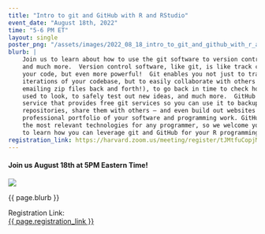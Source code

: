 ```yaml
---
title: "Intro to git and GitHub with R and RStudio"
event_date: "August 18th, 2022"
time: "5-6 PM ET"
layout: single
poster_png: "/assets/images/2022_08_18_intro_to_git_and_github_with_r_and_rstudio.png"
blurb: |
    Join us to learn about how to use the git software to version control your code
    and much more.  Version control software, like git, is like track changes for
    your code, but even more powerful!  Git enables you not just to track the
    iterations of your codebase, but to easily collaborate with others (without
    emailing zip files back and forth!), to go back in time to check how your code
    used to look, to safely test out new ideas, and much more.  GitHub is an online
    service that provides free git services so you can use it to backup your git
    repositories, share them with others – and even build out websites and a
    professional portfolio of your software and programming work. GitHub is one of
    the most relevant technologies for any programmer, so we welcome you to join us
    to learn how you can leverage git and GitHub for your R programming adventures!
registration_link: https://harvard.zoom.us/meeting/register/tJMtfuCopjMqHdNoH0mfovM4llfeB4SA4kCL
---
```


#### Join us August 18th at 5PM Eastern Time!

<a href="{{ page.registration_link }}"><img src="{{ page.poster_png }}"></a>

<p>{{ page.blurb }}</p>

Registration Link: <br>
<a href="{{ page.registration_link }}">
{{ page.registration_link }}
</a>
